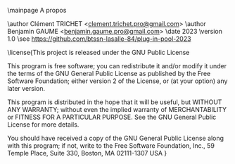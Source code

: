 \mainpage A propos

\author Clément TRICHET <<clement.trichet.pro@gmail.com>>
\author Benjamin GAUME <<benjamin.gaume.pro@gmail.com>>
\date 2023
\version 1.0
\see https://github.com/btssn-lasalle-84/plug-in-pool-2023


\license{This project is released under the GNU Public License

This program is free software; you can redistribute it and/or modify
it under the terms of the GNU General Public License as published by
the Free Software Foundation; either version 2 of the License, or
(at your option) any later version.

This program is distributed in the hope that it will be useful,
but WITHOUT ANY WARRANTY; without even the implied warranty of
MERCHANTABILITY or FITNESS FOR A PARTICULAR PURPOSE. See the
GNU General Public License for more details.

You should have received a copy of the GNU General Public License
along with this program; if not, write to the Free Software
Foundation, Inc., 59 Temple Place, Suite 330, Boston, MA 02111-1307 USA
}
